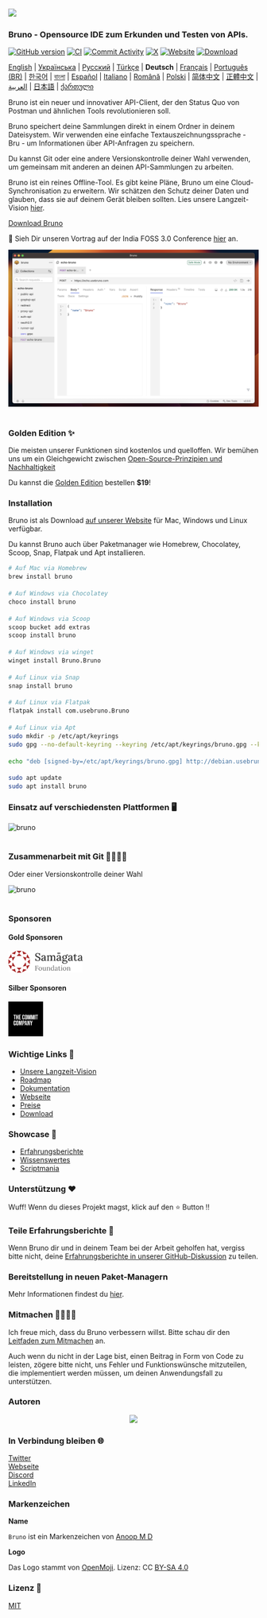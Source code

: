 <br />
<img src="/assets/images/logo-transparent.png" width="80"/>

### Bruno - Opensource IDE zum Erkunden und Testen von APIs.

[![GitHub version](https://badge.fury.io/gh/usebruno%2Fbruno.svg)](https://badge.fury.io/gh/usebruno%bruno)
[![CI](https://github.com/usebruno/bruno/actions/workflows/tests.yml/badge.svg?branch=main)](https://github.com/usebruno/bruno/actions/workflows/tests.yml)
[![Commit Activity](https://img.shields.io/github/commit-activity/m/usebruno/bruno)](https://github.com/usebruno/bruno/pulse)
[![X](https://img.shields.io/twitter/follow/use_bruno?style=social&logo=x)](https://twitter.com/use_bruno)
[![Website](https://img.shields.io/badge/Website-Visit-blue)](https://www.usebruno.com)
[![Download](https://img.shields.io/badge/Download-Latest-brightgreen)](https://www.usebruno.com/downloads)

[English](../../readme.md)
| [Українська](./readme_ua.md)
| [Русский](./readme_ru.md)
| [Türkçe](./readme_tr.md)
| **Deutsch**
| [Français](./readme_fr.md)
| [Português (BR)](./readme_pt_br.md)
| [한국어](./readme_kr.md)
| [বাংলা](./readme_bn.md)
| [Español](./readme_es.md)
| [Italiano](./readme_it.md)
| [Română](./readme_ro.md)
| [Polski](./readme_pl.md)
| [简体中文](./readme_cn.md)
| [正體中文](./readme_zhtw.md)
| [العربية](./readme_ar.md)
| [日本語](./readme_ja.md)
| [ქართული](./readme_ka.md)

Bruno ist ein neuer und innovativer API-Client, der den Status Quo von Postman und ähnlichen Tools revolutionieren soll.

Bruno speichert deine Sammlungen direkt in einem Ordner in deinem Dateisystem. Wir verwenden eine einfache Textauszeichnungssprache - Bru - um Informationen über API-Anfragen zu speichern.

Du kannst Git oder eine andere Versionskontrolle deiner Wahl verwenden, um gemeinsam mit anderen an deinen API-Sammlungen zu arbeiten.

Bruno ist ein reines Offline-Tool. Es gibt keine Pläne, Bruno um eine Cloud-Synchronisation zu erweitern. Wir schätzen den Schutz deiner Daten und glauben, dass sie auf deinem Gerät bleiben sollten. Lies unsere Langzeit-Vision [hier](https://github.com/usebruno/bruno/discussions/269).

[Download Bruno](https://www.usebruno.com/downloads)

📢 Sieh Dir unseren Vortrag auf der India FOSS 3.0 Conference [hier](https://www.youtube.com/watch?v=7bSMFpbcPiY) an.

![bruno](/assets/images/landing-2.png) <br /><br />

### Golden Edition ✨

Die meisten unserer Funktionen sind kostenlos und quelloffen.
Wir bemühen uns um ein Gleichgewicht zwischen [Open-Source-Prinzipien und Nachhaltigkeit](https://github.com/usebruno/bruno/discussions/269)

Du kannst die [Golden Edition](https://www.usebruno.com/pricing) bestellen **$19**! <br/>

### Installation

Bruno ist als Download [auf unserer Website](https://www.usebruno.com/downloads) für Mac, Windows und Linux verfügbar.

Du kannst Bruno auch über Paketmanager wie Homebrew, Chocolatey, Scoop, Snap, Flatpak und Apt installieren.

```sh
# Auf Mac via Homebrew
brew install bruno

# Auf Windows via Chocolatey
choco install bruno

# Auf Windows via Scoop
scoop bucket add extras
scoop install bruno

# Auf Windows via winget
winget install Bruno.Bruno

# Auf Linux via Snap
snap install bruno

# Auf Linux via Flatpak
flatpak install com.usebruno.Bruno

# Auf Linux via Apt
sudo mkdir -p /etc/apt/keyrings
sudo gpg --no-default-keyring --keyring /etc/apt/keyrings/bruno.gpg --keyserver keyserver.ubuntu.com --recv-keys 9FA6017ECABE0266

echo "deb [signed-by=/etc/apt/keyrings/bruno.gpg] http://debian.usebruno.com/ bruno stable" | sudo tee /etc/apt/sources.list.d/bruno.list

sudo apt update
sudo apt install bruno
```

### Einsatz auf verschiedensten Plattformen 🖥️

![bruno](/assets/images/run-anywhere.png) <br /><br />

### Zusammenarbeit mit Git 👩‍💻🧑‍💻

Oder einer Versionskontrolle deiner Wahl

![bruno](/assets/images/version-control.png) <br /><br />

### Sponsoren

#### Gold Sponsoren

<img src="/assets/images/sponsors/samagata.png" width="150"/>

#### Silber Sponsoren

<img src="/assets/images/sponsors/commit-company.png" width="70"/>

### Wichtige Links 📌

- [Unsere Langzeit-Vision](https://github.com/usebruno/bruno/discussions/269)
- [Roadmap](https://github.com/usebruno/bruno/discussions/384)
- [Dokumentation](https://docs.usebruno.com)
- [Webseite](https://www.usebruno.com)
- [Preise](https://www.usebruno.com/pricing)
- [Download](https://www.usebruno.com/downloads)

### Showcase 🎥

- [Erfahrungsberichte](https://github.com/usebruno/bruno/discussions/343)
- [Wissenswertes](https://github.com/usebruno/bruno/discussions/386)
- [Scriptmania](https://github.com/usebruno/bruno/discussions/385)

### Unterstützung ❤️

Wuff! Wenn du dieses Projekt magst, klick auf den ⭐ Button !!

### Teile Erfahrungsberichte 📣

Wenn Bruno dir und in deinem Team bei der Arbeit geholfen hat, vergiss bitte nicht, deine [Erfahrungsberichte in unserer GitHub-Diskussion](https://github.com/usebruno/bruno/discussions/343) zu teilen.

### Bereitstellung in neuen Paket-Managern

Mehr Informationen findest du [hier](../publishing/publishing_de.md).

### Mitmachen 👩‍💻🧑‍💻

Ich freue mich, dass du Bruno verbessern willst. Bitte schau dir den [Leitfaden zum Mitmachen](../contributing/contributing_de.md) an.

Auch wenn du nicht in der Lage bist, einen Beitrag in Form von Code zu leisten, zögere bitte nicht, uns Fehler und Funktionswünsche mitzuteilen, die implementiert werden müssen, um deinen Anwendungsfall zu unterstützen.

### Autoren

<div align="center">
    <a href="https://github.com/usebruno/bruno/graphs/contributors">
        <img src="https://contrib.rocks/image?repo=usebruno/bruno" />
    </a>
</div>

### In Verbindung bleiben 🌐

[Twitter](https://twitter.com/use_bruno) <br />
[Webseite](https://www.usebruno.com) <br />
[Discord](https://discord.com/invite/KgcZUncpjq) <br />
[LinkedIn](https://www.linkedin.com/company/usebruno)

### Markenzeichen

**Name**

`Bruno` ist ein Markenzeichen von [Anoop M D](https://www.helloanoop.com/)

**Logo**

Das Logo stammt von [OpenMoji](https://openmoji.org/library/emoji-1F436/). Lizenz: CC [BY-SA 4.0](https://creativecommons.org/licenses/by-sa/4.0/)

### Lizenz 📄

[MIT](../../license.md)
